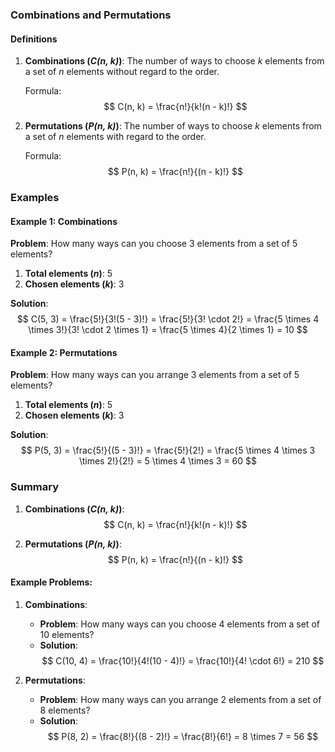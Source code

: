 ### Combinations and Permutations

#### Definitions

1. **Combinations (_C(n, k)_)**: The number of ways to choose _k_ elements from a set of _n_ elements without regard to the order.
   
   Formula:
   $$
   C(n, k) = \frac{n!}{k!(n - k)!}
   $$

2. **Permutations (_P(n, k)_)**: The number of ways to choose _k_ elements from a set of _n_ elements with regard to the order.
   
   Formula:
   $$
   P(n, k) = \frac{n!}{(n - k)!}
   $$

### Examples

#### Example 1: Combinations

**Problem**: How many ways can you choose 3 elements from a set of 5 elements?

1. **Total elements (_n_)**: 5
2. **Chosen elements (_k_)**: 3

**Solution**:
$$
C(5, 3) = \frac{5!}{3!(5 - 3)!} = \frac{5!}{3! \cdot 2!} = \frac{5 \times 4 \times 3!}{3! \cdot 2 \times 1} = \frac{5 \times 4}{2 \times 1} = 10
$$

#### Example 2: Permutations

**Problem**: How many ways can you arrange 3 elements from a set of 5 elements?

1. **Total elements (_n_)**: 5
2. **Chosen elements (_k_)**: 3

**Solution**:
$$
P(5, 3) = \frac{5!}{(5 - 3)!} = \frac{5!}{2!} = \frac{5 \times 4 \times 3 \times 2!}{2!} = 5 \times 4 \times 3 = 60
$$

### Summary

1. **Combinations (_C(n, k)_)**: 
   $$
   C(n, k) = \frac{n!}{k!(n - k)!}
   $$

2. **Permutations (_P(n, k)_)**: 
   $$
   P(n, k) = \frac{n!}{(n - k)!}
   $$

#### Example Problems:

1. **Combinations**:
   - **Problem**: How many ways can you choose 4 elements from a set of 10 elements?
   - **Solution**:
     $$
     C(10, 4) = \frac{10!}{4!(10 - 4)!} = \frac{10!}{4! \cdot 6!} = 210
     $$

2. **Permutations**:
   - **Problem**: How many ways can you arrange 2 elements from a set of 8 elements?
   - **Solution**:
     $$
     P(8, 2) = \frac{8!}{(8 - 2)!} = \frac{8!}{6!} = 8 \times 7 = 56
     $$
